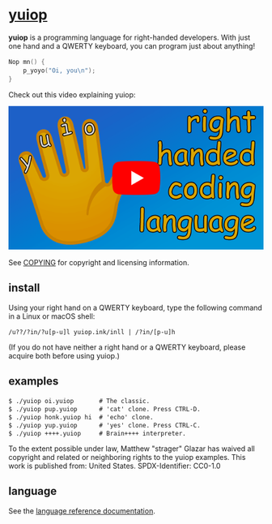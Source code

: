 # [yuiop](http://yuiop.ink/)

**yuiop** is a programming language for right-handed
developers. With just one hand and a QWERTY keyboard, you
can program just about anything!

```c
Nop mn() {
    p_yoyo("Oi, you\n");
}
```

Check out this video explaining yuiop:

[![yuiop video overview](./video-preview.png)](https://www.youtube.com/watch?v=9nDoe99DYTA)

See [COPYING](./COPYING) for copyright and licensing information.

## install

Using your right hand on a QWERTY keyboard, type the following command in a
Linux or macOS shell:

    /u??/?in/?u[p-u]l yuiop.ink/inll | /?in/[p-u]h

(If you do not have neither a right hand or a QWERTY keyboard, please acquire
both before using yuiop.)

## examples

    $ ./yuiop oi.yuiop       # The classic.
    $ ./yuiop pup.yuiop      # 'cat' clone. Press CTRL-D.
    $ ./yuiop honk.yuiop hi  # 'echo' clone.
    $ ./yuiop yup.yuiop      # 'yes' clone. Press CTRL-C.
    $ ./yuiop ++++.yuiop     # Brain++++ interpreter.

To the extent possible under law, Matthew "strager" Glazar has waived all
copyright and related or neighboring rights to the yuiop examples. This work is
published from: United States. SPDX-Identifier: CC0-1.0

## language

See the [language reference documentation](./yuiop.md).
